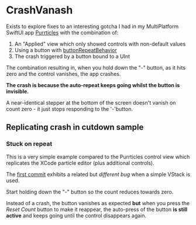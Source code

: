 # CrashVanash

Exists to explore fixes to an interesting gotcha I had in my MultiPlatform SwiftUI app [Purrticles][p1] with the combination of:

1. An "Applied" view which only showed controls with non-default values
2. Using a button with [buttonRepeatBehavior][s1]
3. The crash triggered by a button bound to a UInt 

The combination resulting in, when you hold down the "-" button, as it hits zero and the control vanishes, the app crashes.

**The crash is because the auto-repeat keeps going whilst the button is invisible.**

A near-identical stepper at the bottom of the screen doesn't vanish on count zero - it just stops responding to the '-'button.

## Replicating crash in cutdown sample

### Stuck on repeat
This is a very simple example compared to the Purrticles control view which replicates the XCode particle editor (plus additional controls).

The [first commit][g1] exhibits a related but _different bug_ when a simple VStack is used. 

Start holding down the "-" button so the count reduces towards zero.

Instead of a crash, the button vanishes as expected **but** when you press the _Reset Count_ button to make it reappear, the auto-press of the button **is still active** and keeps going until the control disappears again.


[p1]: https://www.touchgram.com/purrticles
[s1]: https://developer.apple.com/documentation/swiftui/view/buttonrepeatbehavior(_:)
[g1]: https://github.com/AndyDentFree/swiftgooey/commit/adead7939877c2e558494ec5dfcc09d3e8fa4b0f